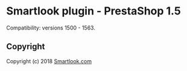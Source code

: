 # Smartlook plugin - PrestaShop 1.5

Compatibility: versions 1500 - 1563.

## Copyright

Copyright (c) 2018 [Smartlook.com](https://www.smartlook.com/)
